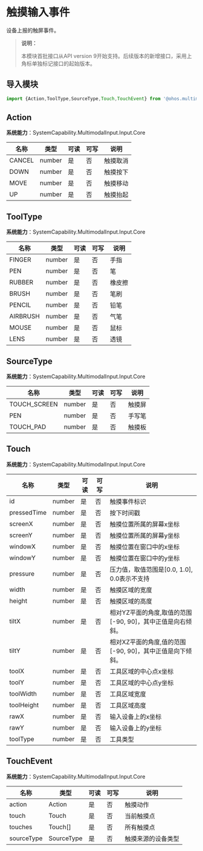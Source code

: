 # 触摸输入事件

设备上报的触屏事件。

>  **说明：**
>
> 本模块首批接口从API version 9开始支持。后续版本的新增接口，采用上角标单独标记接口的起始版本。

## 导入模块

```js
import {Action,ToolType,SourceType,Touch,TouchEvent} from '@ohos.multimodalInput.touchEvent';
```

## Action

**系统能力**：SystemCapability.MultimodalInput.Input.Core

| 名称     | 类型   | 可读   | 可写   | 说明   |
| ------ | ------ | ---- | ---- | ---- |
| CANCEL | number | 是    | 否    | 触摸取消 |
| DOWN   | number | 是    | 否    | 触摸按下 |
| MOVE   | number | 是    | 否    | 触摸移动 |
| UP     | number | 是    | 否    | 触摸抬起 |

## ToolType

**系统能力**：SystemCapability.MultimodalInput.Input.Core

| 名称       | 类型   | 可读   | 可写   | 说明   |
| -------- | ------ | ---- | ---- | ---- |
| FINGER   | number | 是    | 否    | 手指   |
| PEN      | number | 是    | 否    | 笔    |
| RUBBER   | number | 是    | 否    | 橡皮擦  |
| BRUSH    | number | 是    | 否    | 笔刷   |
| PENCIL   | number | 是    | 否    | 铅笔   |
| AIRBRUSH | number | 是    | 否    | 气笔   |
| MOUSE    | number | 是    | 否    | 鼠标   |
| LENS     | number | 是    | 否    | 透镜   |

## SourceType 

**系统能力**：SystemCapability.MultimodalInput.Input.Core

| 名称           | 类型   | 可读   | 可写   | 说明   |
| ------------ | ------ | ---- | ---- | ---- |
| TOUCH_SCREEN | number | 是    | 否    | 触摸屏  |
| PEN          | number | 是    | 否    | 手写笔  |
| TOUCH_PAD    | number | 是    | 否    | 触摸板  |

## Touch

**系统能力**：SystemCapability.MultimodalInput.Input.Core

| 名称          | 类型   | 可读   | 可写   | 说明                                  |
| ----------- | ------ | ---- | ---- | ----------------------------------- |
| id          | number | 是    | 否    | 触摸事件标识                                |
| pressedTime | number | 是    | 否    | 按下时间戳                             |
| screenX     | number | 是    | 否    | 触摸位置所属的屏幕x坐标                        |
| screenY     | number | 是    | 否    | 触摸位置所属的屏幕y坐标                        |
| windowX     | number | 是    | 否    | 触摸位置在窗口中的x坐标                        |
| windowY     | number | 是    | 否    | 触摸位置在窗口中的y坐标                        |
| pressure    | number | 是    | 否    | 压力值，取值范围是[0.0, 1.0], 0.0表示不支持       |
| width       | number | 是    | 否    | 触摸区域的宽度                           |
| height      | number | 是    | 否    | 触摸区域的高度                           |
| tiltX       | number | 是    | 否    | 相对YZ平面的角度,取值的范围[-90, 90]，其中正值是向右倾斜。 |
| tiltY       | number | 是    | 否    | 相对XZ平面的角度,值的范围[-90, 90]，其中正值是向下倾斜。  |
| toolX       | number | 是    | 否    | 工具区域的中心点x坐标                           |
| toolY       | number | 是    | 否    | 工具区域的中心点y坐标                           |
| toolWidth   | number | 是    | 否    | 工具区域宽度                              |
| toolHeight  | number | 是    | 否    | 工具区域高度                              |
| rawX        | number | 是    | 否    | 输入设备上的x坐标                           |
| rawY        | number | 是    | 否    | 输入设备上的y坐标                           |
| toolType    | number | 是    | 否    | 工具类型                                |

## TouchEvent

**系统能力**：SystemCapability.MultimodalInput.Input.Core

| 名称         | 类型       | 可读   | 可写   | 说明        |
| ---------- | ---------- | ---- | ---- | --------- |
| action     | Action     | 是    | 否    | 触摸动作      |
| touch      | Touch      | 是    | 否    | 当前触摸点     |
| touches    | Touch[]    | 是    | 否    | 所有触摸点     |
| sourceType | SourceType | 是    | 否    | 触摸来源的设备类型 |
